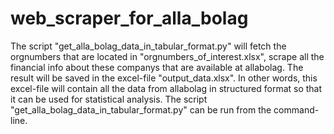 # web_scraper_for_alla_bolag
The script "get_alla_bolag_data_in_tabular_format.py" will fetch the orgnumbers that are located in "orgnumbers_of_interest.xlsx",
scrape all the financial info about these companys that are available at allabolag. The result will be saved in the excel-file
"output_data.xlsx". In other words, this excel-file will contain all the data from allabolag in structured format so that it can
be used for statistical analysis. The script "get_alla_bolag_data_in_tabular_format.py" can be run from the command-line.
